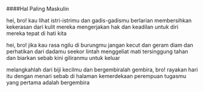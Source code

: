 ####Hal Paling Maskulin

hei, bro!
kau lihat istri-istrimu 
dan gadis-gadismu berlarian
membersihkan kekerasan dari kulit mereka
mengerjakan hak dan keadilan untuk diri mereka 
tepat di hati kita

hei, bro!
jika kau rasa ngilu di burungmu
jangan kecut dan geram
diam dan perhatikan dari dadamu
seekor lintah menggeliat mati tersinggung
tahan dan biarkan sebab kini giliranmu untuk keluar 

melangkahlah dari biji kecilmu dan bergembiralah
gembira, bro! rayakan hari itu dengan menari
sebab di halaman kemerdekaan perempuan 
tugasmu yang pertama adalah bergembira
